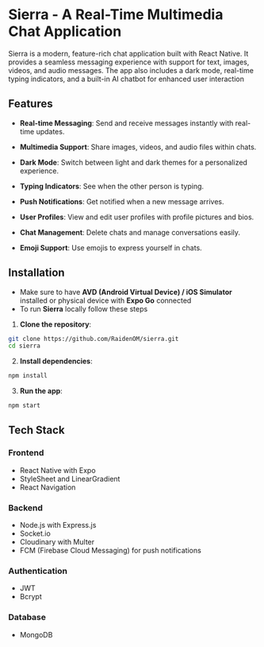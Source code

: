 # **Sierra** - A Real-Time Multimedia Chat Application

Sierra is a modern, feature-rich chat application built with React Native. It provides a seamless messaging experience with support for text, images, videos, and audio messages. The app also includes a dark mode, real-time typing indicators, and a built-in AI chatbot for enhanced user interaction

## Features

- **Real-time Messaging**: Send and receive messages instantly with real-time updates.

- **Multimedia Support**: Share images, videos, and audio files within chats.

- **Dark Mode**: Switch between light and dark themes for a personalized experience.

- **Typing Indicators**: See when the other person is typing.

- **Push Notifications**: Get notified when a new message arrives.

- **User Profiles**: View and edit user profiles with profile pictures and bios.

- **Chat Management**: Delete chats and manage conversations easily.

- **Emoji Support**: Use emojis to express yourself in chats.

## Installation

- Make sure to have **AVD (Android Virtual Device) / iOS Simulator** installed or physical device with **Expo Go** connected
- To run **Sierra** locally follow these steps

1. **Clone the repository**:

```bash
git clone https://github.com/RaidenOM/sierra.git
cd sierra
```

2. **Install dependencies**:

```bash
npm install
```

3. **Run the app**:

```bash
npm start
```

## Tech Stack

### Frontend

- React Native with Expo
- StyleSheet and LinearGradient
- React Navigation

### Backend

- Node.js with Express.js
- Socket.io
- Cloudinary with Multer
- FCM (Firebase Cloud Messaging) for push notifications

### Authentication

- JWT
- Bcrypt

### Database

- MongoDB
